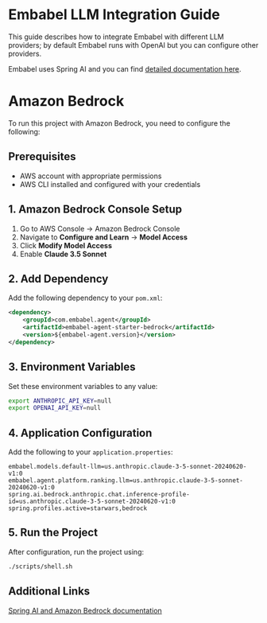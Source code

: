 # Embabel LLM Integration Guide

This guide describes how to integrate Embabel with different LLM providers; by default Embabel runs with OpenAI
but you can configure other providers.

Embabel uses Spring AI and you can find [detailed documentation here](https://docs.spring.io/spring-ai/reference/api/index.html).

# Amazon Bedrock

To run this project with Amazon Bedrock, you need to configure the following:

## Prerequisites

- AWS account with appropriate permissions
- AWS CLI installed and configured with your credentials

## 1. Amazon Bedrock Console Setup

1. Go to AWS Console -> Amazon Bedrock Console
2. Navigate to **Configure and Learn** → **Model Access**
3. Click **Modify Model Access**
4. Enable **Claude 3.5 Sonnet**

## 2. Add Dependency

Add the following dependency to your `pom.xml`:

```xml
<dependency>
    <groupId>com.embabel.agent</groupId>
    <artifactId>embabel-agent-starter-bedrock</artifactId>
    <version>${embabel-agent.version}</version>
</dependency>
```

## 3. Environment Variables

Set these environment variables to any value:

```bash
export ANTHROPIC_API_KEY=null
export OPENAI_API_KEY=null
```

## 4. Application Configuration

Add the following to your `application.properties`:

```properties
embabel.models.default-llm=us.anthropic.claude-3-5-sonnet-20240620-v1:0
embabel.agent.platform.ranking.llm=us.anthropic.claude-3-5-sonnet-20240620-v1:0
spring.ai.bedrock.anthropic.chat.inference-profile-id=us.anthropic.claude-3-5-sonnet-20240620-v1:0
spring.profiles.active=starwars,bedrock
```

## 5. Run the Project

After configuration, run the project using:

```bash
./scripts/shell.sh
```

## Additional Links

[Spring AI and Amazon Bedrock documentation]([https://docs.spring.io/spring-ai/reference/api/bedrock.html])

